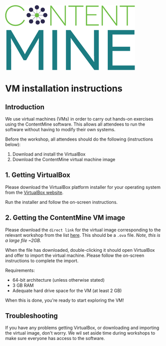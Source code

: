![ContentMine logo](https://github.com/ContentMine/assets/blob/master/png/Content_mine(small).png)

# VM installation instructions

## Introduction

We use virtual machines (VMs) in order to carry out hands-on exercises using the ContentMine software. This allows all attendees to run the software without having to modify their own systems.

Before the workshop, all attendees should do the following (instructions below):

1. Download and install the VirtualBox
2. Download the ContentMine virtual machine image

## 1. Getting VirtualBox

Please download the VirtualBox platform installer for your operating system from the [VirtualBox website](https://www.virtualbox.org/wiki/Downloads).

Run the installer and follow the on-screen instructions.

## 2. Getting the ContentMine VM image

Please download the `direct link` for the virtual image corresponding to the relevant workshop from the list [here](README.md). This should be a `.ova` file. *Note, this is a large file ~2GB.*

When the file has downloaded, double-clicking it should open VirtualBox and offer to import the virtual machine. Please follow the on-screen instructions to complete the import.

Requirements:
* 64-bit architecture (unless otherwise stated)
* 3 GB RAM
* Adequate hard drive space for the VM (at least 2 GB)

When this is done, you're ready to start exploring the VM!

## Troubleshooting

If you have any problems getting VirtualBox, or downloading and importing the virtual image, don't worry. We wil set aside time during workshops to make sure everyone has access to the software.

